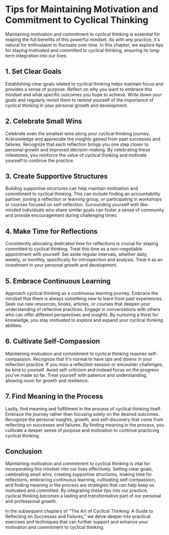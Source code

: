 Tips for Maintaining Motivation and Commitment to Cyclical Thinking
===============================================================================

Maintaining motivation and commitment to cyclical thinking is essential for reaping the full benefits of this powerful mindset. As with any practice, it's natural for enthusiasm to fluctuate over time. In this chapter, we explore tips for staying motivated and committed to cyclical thinking, ensuring its long-term integration into our lives.

1\. Set Clear Goals
------------------

Establishing clear goals related to cyclical thinking helps maintain focus and provides a sense of purpose. Reflect on why you want to embrace this mindset and what specific outcomes you hope to achieve. Write down your goals and regularly revisit them to remind yourself of the importance of cyclical thinking in your personal growth and development.

2\. Celebrate Small Wins
-----------------------

Celebrate even the smallest wins along your cyclical thinking journey. Acknowledge and appreciate the insights gained from past successes and failures. Recognize that each reflection brings you one step closer to personal growth and improved decision-making. By celebrating these milestones, you reinforce the value of cyclical thinking and motivate yourself to continue the practice.

3\. Create Supportive Structures
-------------------------------

Building supportive structures can help maintain motivation and commitment to cyclical thinking. This can include finding an accountability partner, joining a reflection or learning group, or participating in workshops or courses focused on self-reflection. Surrounding yourself with like-minded individuals who share similar goals can foster a sense of community and provide encouragement during challenging times.

4\. Make Time for Reflections
----------------------------

Consistently allocating dedicated time for reflections is crucial for staying committed to cyclical thinking. Treat this time as a non-negotiable appointment with yourself. Set aside regular intervals, whether daily, weekly, or monthly, specifically for introspection and analysis. Treat it as an investment in your personal growth and development.

5\. Embrace Continuous Learning
------------------------------

Approach cyclical thinking as a continuous learning journey. Embrace the mindset that there is always something new to learn from past experiences. Seek out new resources, books, articles, or courses that deepen your understanding of reflective practices. Engage in conversations with others who can offer different perspectives and insights. By nurturing a thirst for knowledge, you stay motivated to explore and expand your cyclical thinking abilities.

6\. Cultivate Self-Compassion
----------------------------

Maintaining motivation and commitment to cyclical thinking requires self-compassion. Recognize that it's normal to have ups and downs in your reflection practice. If you miss a reflection session or encounter challenges, be kind to yourself. Avoid self-criticism and instead focus on the progress you've made so far. Treat yourself with patience and understanding, allowing room for growth and resilience.

7\. Find Meaning in the Process
------------------------------

Lastly, find meaning and fulfillment in the process of cyclical thinking itself. Embrace the journey rather than focusing solely on the desired outcomes. Recognize the personal insights, growth, and self-discovery that come from reflecting on successes and failures. By finding meaning in the process, you cultivate a deeper sense of purpose and motivation to continue practicing cyclical thinking.

Conclusion
----------

Maintaining motivation and commitment to cyclical thinking is vital for incorporating this mindset into our lives effectively. Setting clear goals, celebrating small wins, creating supportive structures, making time for reflections, embracing continuous learning, cultivating self-compassion, and finding meaning in the process are strategies that can help keep us motivated and committed. By integrating these tips into our practice, cyclical thinking becomes a lasting and transformative part of our personal and professional growth.

In the subsequent chapters of "The Art of Cyclical Thinking: A Guide to Reflecting on Successes and Failures," we delve deeper into practical exercises and techniques that can further support and enhance your motivation and commitment to cyclical thinking.
